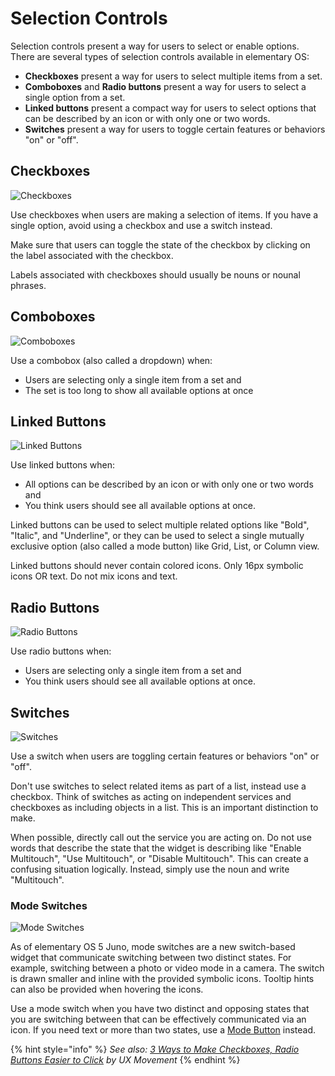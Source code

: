 # Selection Controls

Selection controls present a way for users to select or enable options. There are several types of selection controls available in elementary OS:

* **Checkboxes** present a way for users to select multiple items from a set.
* **Comboboxes** and **Radio buttons** present a way for users to select a single option from a set.
* **Linked buttons** present a compact way for users to select options that can be described by an icon or with only one or two words.
* **Switches** present a way for users to toggle certain features or behaviors "on" or "off".

## Checkboxes

![Checkboxes](https://elementary.io/images/docs/human-interface-guidelines/selection-controls/checkboxes.png)

Use checkboxes when users are making a selection of items. If you have a single option, avoid using a checkbox and use a switch instead.

Make sure that users can toggle the state of the checkbox by clicking on the label associated with the checkbox.

Labels associated with checkboxes should usually be nouns or nounal phrases.

## Comboboxes

![Comboboxes](https://elementary.io/images/docs/human-interface-guidelines/selection-controls/comboboxes.png)

Use a combobox \(also called a dropdown\) when:

* Users are selecting only a single item from a set and
* The set is too long to show all available options at once

## Linked Buttons

![Linked Buttons](https://elementary.io/images/docs/human-interface-guidelines/selection-controls/linked_buttons.png)

Use linked buttons when:

* All options can be described by an icon or with only one or two words and
* You think users should see all available options at once.

Linked buttons can be used to select multiple related options like "Bold", "Italic", and "Underline", or they can be used to select a single mutually exclusive option \(also called a mode button\) like Grid, List, or Column view.

Linked buttons should never contain colored icons. Only 16px symbolic icons OR text. Do not mix icons and text.

## Radio Buttons

![Radio Buttons](https://elementary.io/images/docs/human-interface-guidelines/selection-controls/radio_buttons.png)

Use radio buttons when:

* Users are selecting only a single item from a set and
* You think users should see all available options at once.

## Switches

![Switches](https://elementary.io/images/docs/human-interface-guidelines/selection-controls/switches.png)

Use a switch when users are toggling certain features or behaviors "on" or "off".

Don't use switches to select related items as part of a list, instead use a checkbox. Think of switches as acting on independent services and checkboxes as including objects in a list. This is an important distinction to make.

When possible, directly call out the service you are acting on. Do not use words that describe the state that the widget is describing like "Enable Multitouch", "Use Multitouch", or "Disable Multitouch". This can create a confusing situation logically. Instead, simply use the noun and write "Multitouch".

### Mode Switches

![Mode Switches](https://elementary.io/images/docs/human-interface-guidelines/selection-controls/mode-switches.png)

As of elementary OS 5 Juno, mode switches are a new switch-based widget that communicate switching between two distinct states. For example, switching between a photo or video mode in a camera. The switch is drawn smaller and inline with the provided symbolic icons. Tooltip hints can also be provided when hovering the icons.

Use a mode switch when you have two distinct and opposing states that you are switching between that can be effectively communicated via an icon. If you need text or more than two states, use a [Mode Button](ui-toolkit-elements/#linked-buttons) instead.

{% hint style="info" %}
_See also:_ [_3 Ways to Make Checkboxes, Radio Buttons Easier to Click_](http://uxmovement.com/forms/ways-to-make-checkboxes-radio-buttons-easier-to-click/) _by UX Movement_
{% endhint %}



